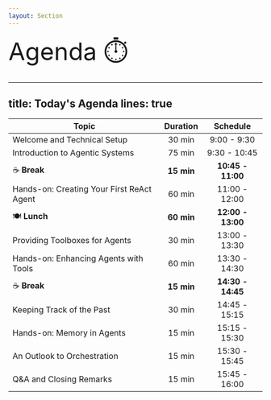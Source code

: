 ```yaml
---
layout: Section
---
```


<div class="absolute top-50%">
  <div style="text-align: left; font-size: 3rem;">
    Agenda ⏱️
  </div>
</div>


---
title: Today's Agenda 
lines: true
---

| Topic | Duration | Schedule |
|-------|:----------:|:----------:|
| Welcome and Technical Setup | 30 min | 9:00 - 9:30 |
| Introduction to Agentic Systems | 75 min | 9:30 - 10:45 |
| ☕️ **Break** | **15 min** | **10:45 - 11:00** |
| Hands-on: Creating Your First ReAct Agent | 60 min | 11:00 - 12:00 |
| 🍽️ **Lunch** | **60 min** | **12:00 - 13:00** |
| Providing Toolboxes for Agents | 30 min | 13:00 - 13:30 |
| Hands-on: Enhancing Agents with Tools | 60 min | 13:30 - 14:30 |
| ☕️ **Break** | **15 min** | **14:30 - 14:45** |
| Keeping Track of the Past | 30 min | 14:45 - 15:15 | 
| Hands-on: Memory in Agents | 15 min | 15:15 - 15:30 |
| An Outlook to Orchestration | 15 min | 15:30 - 15:45 |
| Q&A and Closing Remarks | 15 min | 15:45 - 16:00 |

